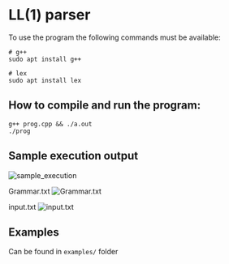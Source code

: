 # LL(1) parser

To use the program the following commands must be available:

```
# g++
sudo apt install g++

# lex
sudo apt install lex
```

## How to compile and run the program:

```
g++ prog.cpp && ./a.out
./prog
```

## Sample execution output

![sample_execution](https://user-images.githubusercontent.com/59505795/193503439-372f5c31-1566-4460-aa43-58cb6c3d92ce.png)

Grammar.txt
![Grammar.txt](https://user-images.githubusercontent.com/59505795/193503533-143276d2-f296-4f55-bee5-70944d94657d.png)

input.txt
![input.txt](https://user-images.githubusercontent.com/59505795/193503587-a683ad01-8c50-4ff9-8aad-feaf43c18b29.png)

## Examples

Can be found in `examples/` folder
